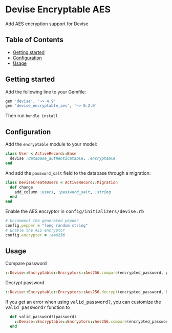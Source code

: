 # Devise Encryptable AES

Add AES encryption support for Devise

## Table of Contents

- [Getting started](#getting-started)
- [Configuration](#configuration)
- [Usage](#usage)

## Getting started

Add the following line to your Gemfile:

```ruby
gem 'devise', '~> 4.9'
gem 'devise_encryptable_aes', '~> 0.2.0'
```

Then run `bundle install`

## Configuration

Add the `encryptable` module to your model:

```ruby
class User < ActiveRecord::Base
  devise :database_authenticatable, :encryptable
end
```

And add the `password_salt` field to the database through a migration:

```ruby
class DeviseCreateUsers < ActiveRecord::Migration
  def change
    add_column :users, :password_salt, :string
  end
end
```

Enable the AES encryptor in <tt>config/initializers/devise.rb</tt>

```ruby
# Uncomment the generated pepper
config.pepper = "long random string"
# Enable the AES encryptor
config.encryptor = :aes256
```

## Usage

Compare password

```ruby
::Devise::Encryptable::Encryptors::Aes256.compare(encrypted_password, password, Devise.pepper)
```

Decrypt password

```ruby
::Devise::Encryptable::Encryptors::Aes256.decrypt(encrypted_password, Devise.pepper)
```

If you get an error when using <tt>valid_password?</tt>, you can customize the <tt>valid_password?</tt> function to

```ruby
  def valid_password?(password)
    ::Devise::Encryptable::Encryptors::Aes256.compare(encrypted_password, password, Devise.pepper)
  end
```
